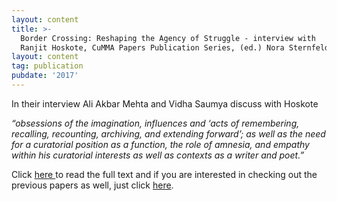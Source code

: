 ```yaml
---
layout: content
title: >-
  Border Crossing: Reshaping the Agency of Struggle - interview with
  Ranjit Hoskote, CuMMA Papers Publication Series, (ed.) Nora Sternfeld, 2017
layout: content
tag: publication
pubdate: '2017'
---
```

In their interview Ali Akbar Mehta and Vidha Saumya discuss with Hoskote

_“obsessions of the imagination, influences and ‘acts of remembering, recalling, recounting, archiving, and extending forward’; as well as the need for a curatorial position as a function, the role of amnesia, and empathy within his curatorial interests as well as contexts as a writer and poet.”_


Click [here ](https://cummastudies.files.wordpress.com/2013/08/cumma-papers_25_fin.pdf)to read the full text and if you are interested in checking out the previous papers as well, just click [here](https://cummastudies.wordpress.com/cumma-papers/).
